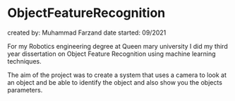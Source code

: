 # ObjectFeatureRecognition

created by: Muhammad Farzand
date started: 09/2021

For my Robotics engineering degree at Queen mary university I did my third year dissertation on Object Feature Recognition using machine learning techniques. 

The aim of the project was to create a system that uses a camera to look at an object and be able to identify the object and also show you the objects parameters.


